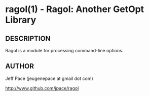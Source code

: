 ragol(1) - Ragol: Another GetOpt Library
========================================

## DESCRIPTION

Ragol is a module for processing command-line options.

## AUTHOR

Jeff Pace (jeugenepace at gmail dot com)

http://www.github.com/jpace/ragol

